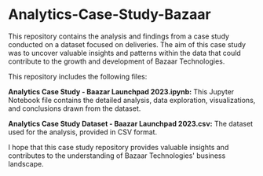 # Analytics-Case-Study-Bazaar

This repository contains the analysis and findings from a case study conducted on a dataset focused on deliveries. 
The aim of this case study was to uncover valuable insights and patterns within the data that could contribute to the growth and development of Bazaar Technologies.

This repository includes the following files:

**Analytics Case Study - Baazar Launchpad 2023.ipynb:** This Jupyter Notebook file contains the detailed analysis, data exploration, visualizations, 
and conclusions drawn from the dataset.

**Analytics Case Study Dataset - Baazar Launchpad 2023.csv:** The dataset used for the analysis, provided in CSV format.

I hope that this case study repository provides valuable insights and contributes to the understanding of Bazaar Technologies' business landscape.
